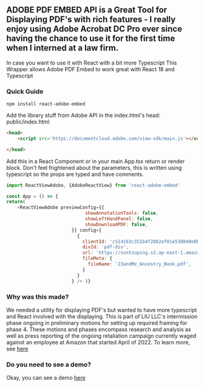 
## ADOBE PDF EMBED API is a Great Tool for Displaying PDF's with rich features - I really enjoy using Adobe Acrobat DC Pro ever since having the chance to use it for the first time when I interned at a law firm.

In case you want to use it with React with a bit more Typescript This Wrapper allows Adobe PDF Embed to work great with React 18 and Typescript


### Quick Guide

`npm install react-adobe-embed`

Add the library stuff from Adobe API in the index.html's head: public/index.html
```html
<head>
    <script src='https://documentcloud.adobe.com/view-sdk/main.js'></script>

</head>
```

Add this in a React Component or in your main App.tsx return or render block. Don't feel frightened about the parameters, this is written using typescript so the props are typed and have comments.
```js
import ReactViewAdobe, {AdobeReactView} from 'react-adobe-embed'

const App = () => {
return(
    <ReactViewAdobe previewConfig={{
                             showAnnotationTools: false,
                             showLeftHandPanel: false,
                             showDownloadPDF: false,
                        }} config={
                          {
                            clientId: 'c514163c351b4f2082ef01e530840e0b', // Feel free to use this api key, it only works for http://localhost so I don't care if you use it
                            divId: 'pdf-div',
                            url: 'https://suntzuping.s3.ap-east-1.amazonaws.com/ANDYTIME/23andMe_Ancestry_Book.pdf', // You can use this URL too, it only will work for localhost as well.
                            fileMeta: {
                              fileName: '23andMe_Ancestry_Book.pdf',
                            }
                          }
                        } /> )}
```

### Why was this made?

 We needed a utility for displaying PDF's but wanted to have more typescript and React involved with the displaying. This is part of LIU LLC's intermission phase ongoing in preliminary motions for setting up required framing for phase 4. These motions and phases encompass research and analysis as well as press reporting of the ongoing retaliation campaign currently waged against an employee at Amazon that started April of 2022. To learn more, see [here](https://andyjassy.cn/amazonblackmail)

### Do you need to see a demo? 

Okay, you can see a demo [here](https://aboutamazon.me/live#react-adobe-embed)